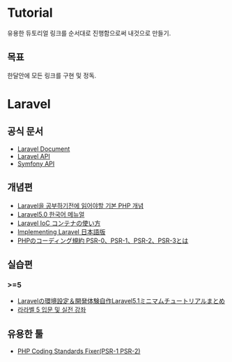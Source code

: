 # Tutorial
 유용한 듀토리얼 링크를 순서대로 진행함으로써 내것으로 만들기.

## 목표
 한달안에 모든 링크를 구현 및 정독.

# Laravel
## 공식 문서
- [Laravel Document](https://laravel.com/docs/)
- [Laravel API](https://laravel.com/api/master/Illuminate/Http/Response.html)
- [Symfony API](http://api.symfony.com/)

## 개념편
- [Laravel을 공부하기전에 읽어야할 기본 PHP 개념](https://www.lesstif.com/pages/viewpage.action?pageId=26083451)
- [Laravel5.0 한국어 메뉴얼](http://xpressengine.github.io/laravel-korean-docs/)
- [Laravel IoC コンテナの使い方](http://www.1x1.jp/blog/2014/02/how-to-use-ioc-container-in-laravel.html)
- [Implementing Laravel 日本語版](https://leanpub.com/implementinglaravel-jpn)
- [PHPのコーディング規約 PSR-0、PSR-1、PSR-2、PSR-3とは](http://9ensan.com/blog/programming/php/php-psr-coding-standards/)


## 실습편
### >=5
- [Laravelの環境設定＆開発体験自作Laravel5.1ミニマムチュートリアルまとめ](http://qiita.com/fumiyasac@github/items/78a335880f7abb1de8bf/)
- [라라벨 5 입문 및 실전 강좌](https://github.com/richellin/l5essential)


## 유용한 툴
- [PHP Coding Standards Fixer(PSR-1 PSR-2)](http://cs.sensiolabs.org/)
